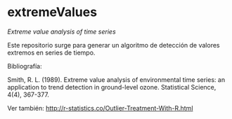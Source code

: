 # extremeValues
*Extreme value analysis of time series*


Este repositorio surge para generar un algoritmo de detección de valores extremos en series de tiempo.


Bibliografía:

Smith, R. L. (1989). Extreme value analysis of environmental time series: an application to trend detection in ground-level ozone. Statistical Science, 4(4), 367-377.



Ver también:
http://r-statistics.co/Outlier-Treatment-With-R.html


